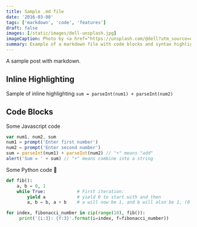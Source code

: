 ```yaml
---
title: Sample .md file
date: '2016-03-08'
tags: ['markdown', 'code', 'features']
draft: false
images: [/static/images/dell-unsplash.jpg]
imageCaption: Photo by <a href="https://unsplash.com/@dell?utm_source=unsplash&utm_medium=referral&utm_content=creditCopyText">Dell</a> on <a href="https://unsplash.com/explore?utm_source=unsplash&utm_medium=referral&utm_content=creditCopyText">Unsplash</a>
summary: Example of a markdown file with code blocks and syntax highlighting
---
```


A sample post with markdown.

## Inline Highlighting

Sample of inline highlighting `sum = parseInt(num1) + parseInt(num2)`

## Code Blocks

Some Javascript code

```javascript
var num1, num2, sum
num1 = prompt('Enter first number')
num2 = prompt('Enter second number')
sum = parseInt(num1) + parseInt(num2) // "+" means "add"
alert('Sum = ' + sum) // "+" means combine into a string
```

Some Python code 🐍

```python
def fib():
    a, b = 0, 1
    while True:            # First iteration:
        yield a            # yield 0 to start with and then
        a, b = b, a + b    # a will now be 1, and b will also be 1, (0 + 1)

for index, fibonacci_number in zip(range(10), fib()):
     print('{i:3}: {f:3}'.format(i=index, f=fibonacci_number))
```
